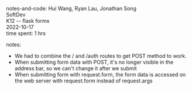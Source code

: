 notes-and-code: Hui Wang, Ryan Lau, Jonathan Song  
SoftDev  
K12 -- flask forms  
2022-10-17  
time spent: 1 hrs  


notes:
- We had to combine the / and /auth routes to get POST method to work.
- When submitting form data with POST, it's no longer visible in the address bar, so we can't change it after we submit
- When submitting form with request.form, the form data is accessed on the web server with request.form instead of request.args


